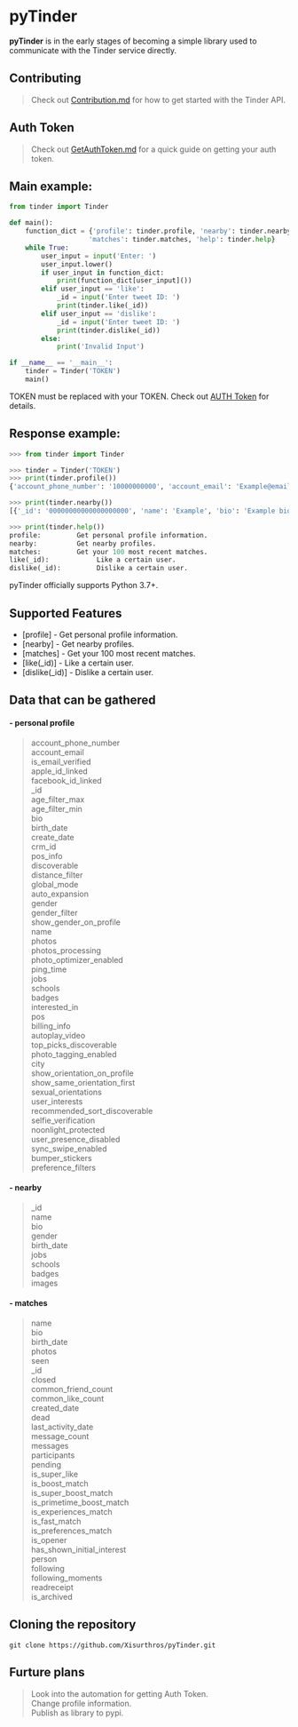 # pyTinder

**pyTinder** is in the early stages of becoming a simple library used to communicate with the Tinder service directly.

## Contributing
> Check out [Contribution.md](https://github.com/Xisurthros/pyTinder/blob/master/Contribution.md) for how to get started with the Tinder API.

## Auth Token
> Check out [GetAuthToken.md](https://github.com/Xisurthros/pyTinder/blob/master/GetAuthToken.md) for a quick guide on getting your auth token.

## Main example:
```python
from tinder import Tinder

def main():
	function_dict = {'profile': tinder.profile, 'nearby': tinder.nearby,
					'matches': tinder.matches, 'help': tinder.help}
	while True:
		user_input = input('Enter: ')
		user_input.lower()
		if user_input in function_dict:
			print(function_dict[user_input]())
		elif user_input == 'like':
			_id = input('Enter tweet ID: ')
			print(tinder.like(_id))
		elif user_input == 'dislike':
			_id = input('Enter tweet ID: ')
			print(tinder.dislike(_id))
		else:
			print('Invalid Input')

if __name__ == '__main__':
	tinder = Tinder('TOKEN')
	main()
```
TOKEN must be replaced with your TOKEN. Check out [AUTH Token](https://github.com/Xisurthros/pyTinder#auth-token) for details.

## Response example:
```python
>>> from tinder import Tinder

>>> tinder = Tinder('TOKEN')
>>> print(tinder.profile())
{'account_phone_number': '10000000000', 'account_email': 'Example@email.com', 'is_email_verified': True, 'apple_id_linked': False, 'facebook_id_linked': False, '_id': '00000000000000000000', 'age_filter_max': 1000, 'age_filter_min': 18, 'bio': "Example bio", 'birth_date': '2000-01-01T00:00:00.000Z', 'create_date': '2000-01-01T00:00:00.000Z'.....

>>> print(tinder.nearby())
[{'_id': '00000000000000000000', 'name': 'Example', 'bio': 'Example bio', 'gender': -1, 'birth_date': '2000-01-01T00:00:00.000Z', 'jobs': [], 'schools': [],.....

>>> print(tinder.help())
profile:         Get personal profile information.
nearby:          Get nearby profiles.
matches:         Get your 100 most recent matches.
like(_id):            Like a certain user.
dislike(_id):         Dislike a certain user.
```
pyTinder officially supports Python 3.7+.

## Supported Features
- [profile] - Get personal profile information.
- [nearby] - Get nearby profiles.
- [matches] - Get your 100 most recent matches.
- [like(_id)] - Like a certain user.
- [dislike(_id)] - Dislike a certain user.

## Data that can be gathered
#### - personal profile
> account_phone_number \
> account_email \
> is_email_verified \
> apple_id_linked \
> facebook_id_linked \
> _id \
> age_filter_max \
> age_filter_min \
> bio \
> birth_date \
> create_date \
> crm_id \
> pos_info \
> discoverable \
> distance_filter \
> global_mode \
> auto_expansion \
> gender \
> gender_filter \
> show_gender_on_profile \
> name \
> photos \
> photos_processing \
> photo_optimizer_enabled \
> ping_time \
> jobs \
> schools \
> badges \
> interested_in \
> pos \
> billing_info \
> autoplay_video \
> top_picks_discoverable \
> photo_tagging_enabled \
> city \
> show_orientation_on_profile \
> show_same_orientation_first \
> sexual_orientations \
> user_interests \
> recommended_sort_discoverable \
> selfie_verification \
> noonlight_protected \
> user_presence_disabled \
> sync_swipe_enabled \
> bumper_stickers \
> preference_filters

#### - nearby
> _id \
> name \
> bio \
> gender \
> birth_date \
> jobs \
> schools \
> badges \
> images

#### - matches
> name \
> bio \
> birth_date \
> photos \
> seen \
> _id \
> closed \
> common_friend_count \
> common_like_count \
> created_date \
> dead \
> last_activity_date \
> message_count \
> messages \
> participants \
> pending \
> is_super_like \
> is_boost_match \
> is_super_boost_match \
> is_primetime_boost_match \
> is_experiences_match \
> is_fast_match \
> is_preferences_match \
> is_opener \
> has_shown_initial_interest \
> person \
> following \
> following_moments \
> readreceipt \
> is_archived

## Cloning the repository
```shell
git clone https://github.com/Xisurthros/pyTinder.git
```

## Furture plans
> Look into the automation for getting Auth Token. \
> Change profile information. \
> Publish as library to pypi.